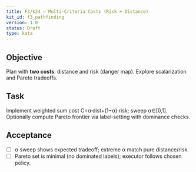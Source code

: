 ```yaml
---
title: F3/k24 — Multi‑Criteria Costs (Risk + Distance)
kit_id: f3_pathfinding
version: 1.0
status: Draft
type: kata
---
```

## Objective
Plan with **two costs**: distance and risk (danger map). Explore scalarization and Pareto tradeoffs.
## Task
Implement weighted sum cost C=α·dist+(1−α)·risk; sweep α∈[0,1]. Optionally compute Pareto frontier via label‑setting with dominance checks.
## Acceptance
- [ ] α sweep shows expected tradeoff; extreme α match pure distance/risk.
- [ ] Pareto set is minimal (no dominated labels); executor follows chosen policy.